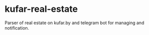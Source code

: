 # kufar-real-estate
Parser of real estate on kufar.by and telegram bot for managing and notification.
